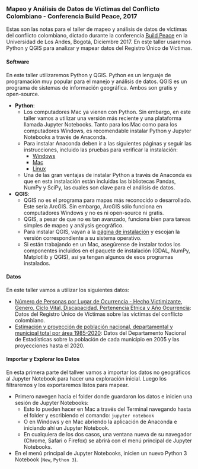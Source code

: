 ### Mapeo y Análisis de Datos de Víctimas del Conflicto Colombiano - Conferencia Build Peace, 2017

Estas son las notas para el taller de mapeo y análisis de datos de víctimas del conflicto colombiano, dictado durante la conferencia [Build Peace](http://howtobuildpeace.org/) en la Universidad de Los Andes, Bogotá, Diciembre 2017. En este taller usaremos Python y QGIS para analizar y mapear datos del Registro Único de Víctimas.

#### Software
En este taller utilizaremos Python y QGIS. Python es un lenguaje de programación muy popular para el manejo y análisis de datos. QGIS es un programa de sistemas de información geográfica. Ambos son gratis y open-source.
* **Python**:
  * Los computadores Mac ya vienen con Python. Sin embargo, en este taller vamos a utilizar una versión más reciente y una plataforma llamada Jupyter Notebooks. Tanto para los Mac como para los computadores Windows, es recomendable instalar Python y Jupyter Notebooks a través de Anaconda.
  * Para instalar Anaconda deben ir a las siguientes páginas y seguir las instrucciones, incluido las pruebas para verificar la instalación:
    * [Windows](https://conda.io/docs/user-guide/install/windows.html)
    * [Mac](https://conda.io/docs/user-guide/install/macos.html)
    * [Linux](https://conda.io/docs/user-guide/install/linux.html)
  * Una de las gran ventajas de instalar Python a través de Anaconda es que en esta instalación están incluidas las bibliotecas Pandas, NumPy y SciPy, las cuales son clave para el análisis de datos.
* **QGIS**:
  * QGIS no es el programa para mapas más reconocido o desarrollado. Este sería ArcGIS. Sin embargo, ArcGIS sólo funciona en computadores Windows y no es ni open-source ni gratis.
  * QGIS, a pesar de que no es tan avanzado, funciona bien para tareas simples de mapeo y análysis geográfico.
  * Para instalar QGIS, vayan a la [página de instalación](http://download.qgis.org/en/site/forusers/download.html) y escojan la versión correspondiente a su sistema operativo.
  * Si están trabajando en un Mac, asegúrense de instalar todos los componentes incluidos en el paquete de instalación (GDAL, NumPy, Matplotlib y QGIS), así ya tengan algunos de esos programas instalados.

#### Datos
En este taller vamos a utilizar los siguientes datos:
* [Número de Personas por Lugar de Ocurrencia - Hecho Victimizante, Genero, Ciclo Vital, Discapacidad, Pertenencia Etnica y Año Ocurrencia](https://rni.unidadvictimas.gov.co/RUV): Datos del Registro Único de Víctimas sobre las víctimas del conflicto colombiano.
* [Estimación y proyección de población nacional, departamental y municipal total por área 1985-2020](http://www.dane.gov.co/index.php/estadisticas-por-tema/demografia-y-poblacion/proyecciones-de-poblacion): Datos del Departamento Nacional de Estadísticas sobre la población de cada municipio en 2005 y las proyecciones hasta el 2020.

#### Importar y Explorar los Datos
En esta primera parte del tallver vamos a importar los datos no geográficos al Jupyter Notebook para hacer una exploración inicial. Luego los filtraremos y los exportaremos listos para mapear.
* Primero navegen hacia el folder donde guardaron los datos e inicien una sesión de Jupyter Notebooks:
  * Esto lo pueden hacer en Mac a través del Terminal navegando hasta el folder y escribiendo el comando: `jupyter notebook`
  * O en Windows y en Mac abriendo la aplicación de Anaconda e iniciando ahí un Jupyter Notebook.
  * En cualquiera de los dos casos, una ventana nueva de su navegador (Chrome, Safari o Firefox) se abrirá con el menú principal de Jupyter Notebooks.
* En el menú principal de Jupyter Notebooks, inicien un nuevo Python 3 Notebook (`New`, `Python 3`).
